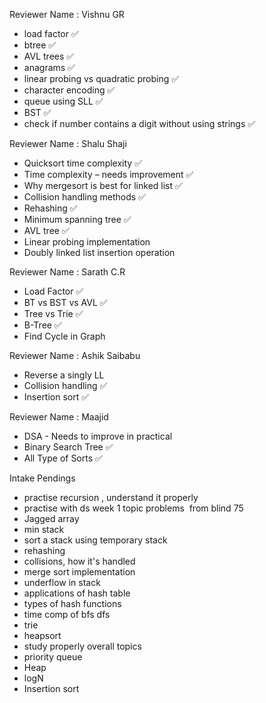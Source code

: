Reviewer Name : Vishnu GR

- load factor ✅
- btree ✅
- AVL trees ✅
- anagrams ✅
- linear probing vs quadratic probing ✅
- character encoding ✅
- queue using SLL ✅
- BST ✅
- check if number contains a digit without using strings ✅

Reviewer Name : Shalu Shaji

- Quicksort time complexity ✅
- Time complexity – needs improvement ✅
- Why mergesort is best for linked list ✅
- Collision handling methods ✅
- Rehashing ✅
- Minimum spanning tree ✅
- AVL tree ✅
- Linear probing implementation 
- Doubly linked list insertion operation 

Reviewer Name : Sarath C.R

- Load Factor ✅
- BT vs BST vs AVL ✅
- Tree vs Trie ✅
- B-Tree ✅
- Find Cycle in Graph 

Reviewer Name : Ashik Saibabu

- Reverse a singly LL 
- Collision handling ✅
- Insertion sort ✅

Reviewer Name : Maajid

- DSA - Needs to improve in practical
- Binary Search Tree ✅
- All Type of Sorts ✅

Intake Pendings

- practise recursion , understand it properly
- practise with ds week 1 topic problems  from blind 75
- Jagged array
- min stack
- sort a stack using temporary stack
- rehashing
- collisions, how it's handled
- merge sort implementation
- underflow in stack
- applications of hash table
- types of hash functions
- time comp of bfs dfs
- trie
- heapsort
- study properly overall topics
- priority queue
- Heap
- logN
- Insertion sort
